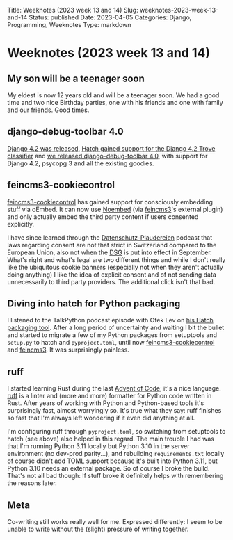 Title: Weeknotes (2023 week 13 and 14)
Slug: weeknotes-2023-week-13-and-14
Status: published
Date: 2023-04-05
Categories: Django, Programming, Weeknotes
Type: markdown

# Weeknotes (2023 week 13 and 14)

## My son will be a teenager soon

My eldest is now 12 years old and will be a teenager soon. We had a good time and two nice Birthday parties, one with his friends and one with family and our friends. Good times.

## django-debug-toolbar 4.0

[Django 4.2 was released](https://www.djangoproject.com/weblog/2023/apr/03/django-42-released/), [Hatch gained support for the Django 4.2 Trove classifier](https://github.com/pypa/hatch/pull/762) and [we released django-debug-toolbar 4.0](https://pypi.org/project/django-debug-toolbar/), with support for Django 4.2, psycopg 3 and all the existing goodies.

## feincms3-cookiecontrol

[feincms3-cookiecontrol](https://github.com/feinheit/feincms3-cookiecontrol/) has gained support for consciously embedding stuff via oEmbed. It can now use [Noembed](https://noembed.com/) (via [feincms3](https://github.com/matthiask/feincms3)'s external plugin) and only actually embed the third party content if users consented explicitly.

I have since learned through the [Datenschutz-Plaudereien](https://podcast.datenschutzpartner.ch/) podcast that laws regarding consent are not that strict in Switzerland compared to the European Union, also not when the [DSG](https://www.admin.ch/gov/de/start/dokumentation/medienmitteilungen.msg-id-90134.html) is put into effect in September. What's right and what's legal are two different things and while I don't really like the ubiquitous cookie banners (especially not when they aren't actually doing anything) I like the idea of explicit consent and of not sending data unnecessarily to third party providers. The additional click isn't that bad.

## Diving into hatch for Python packaging

I listened to the TalkPython podcast episode with Ofek Lev on [his Hatch packaging tool](https://talkpython.fm/episodes/show/408/hatch-a-modern-python-workflow). After a long period of uncertainty and waiting I bit the bullet and started to migrate a few of my Python packages from setuptools and `setup.py` to hatch and `pyproject.toml`, until now [feincms3-cookiecontrol](https://github.com/feinheit/feincms3-cookiecontrol) and [feincms3](https://github.com/matthiask/feincms3). It was surprisingly painless.

## ruff

I started learning Rust during the last [Advent of Code](https://adventofcode.com/); it's a nice language. [ruff](https://beta.ruff.rs/) is a linter and (more and more) formatter for Python code written in Rust. After years of working with Python and Python-based tools it's surprisingly fast, almost worryingly so. It's true what they say: ruff finishes so fast that I'm always left wondering if it even did anything at all.

I'm configuring ruff through `pyproject.toml`, so switching from setuptools to hatch (see above) also helped in this regard. The main trouble I had was that I'm running Python 3.11 locally but Python 3.10 in the server environment (no dev-prod parity...), and rebuilding `requirements.txt` locally of course didn't add TOML support because it's built into Python 3.11, but Python 3.10 needs an external package. So of course I broke the build. That's not all bad though: If stuff broke it definitely helps with remembering the reasons later.

## Meta

Co-writing still works really well for me. Expressed differently: I seem to be unable to write without the (slight) pressure of writing together.
